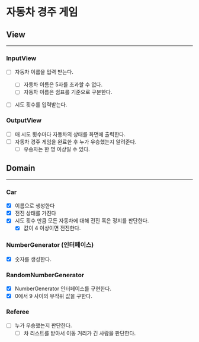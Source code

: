 # 자동차 경주 게임
## View

---
### InputView
- [ ] 자동차 이름을 입력 받는다.
  - [ ] 자동차 이름은 5자를 초과할 수 없다.
  - [ ] 자동차 이름은 쉼표를 기준으로 구분한다.
- [ ] 시도 횟수를 입력받는다.


### OutputView
  - [ ] 매 시도 횟수마다 자동차의 상태를 화면에 출력한다.
- [ ] 자동차 경주 게임을 완료한 후 누가 우승했는지 알려준다.
  - [ ] 우승자는 한 명 이상일 수 있다.

## Domain

---
### Car
- [x] 이름으로 생성한다
- [x] 전진 상태를 가진다
- [x] 시도 횟수 만큼 모든 자동차에 대해 전진 혹은 정지를 판단한다.
  - [x] 값이 4 이상이면 전진한다.

### NumberGenerator (인터페이스)
- [x] 숫자를 생성한다.

### RandomNumberGenerator
- [x] NumberGenerator 인터페이스를 구현한다.
- [x] 0에서 9 사이의 무작위 값을 구한다.

### Referee
- [ ] 누가 우승했는지 판단한다.
  - [ ] 차 리스트를 받아서 이동 거리가 긴 사람을 판단한다.

